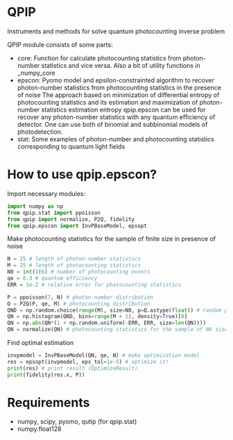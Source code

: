 # QPIP
 Instruments and methods for solve quantum photocounting inverse problem

QPIP module consists of some parts:
- core: Function for calculate photocounting statistics from photon-number statistics and vice versa. Also a bit of utility functions in _numpy_core
- epscon: 
    Pyomo model and epsilon-constrainted algorithm to recover photon-number statistics from photocounting statistics in the presence of noise
    The approach based on minimization of differential entropy of photocounting statistics and its estimation and maximization of photon-number statistics estimation entropy
    qpip.epscon can be used for recover any photon-number statistics with any quantum efficiency of detector.
    One can use both of binomial and subbinomial models of photodetection.
- stat: Some examples of photon-number and photocounting statistics corresponding to quantum light fields

# How to use qpip.epscon?
Import necessary modules:
```python
import numpy as np
from qpip.stat import ppoisson
from qpip import normalize, P2Q, fidelity
from qpip.epscon import InvPBaseModel, epsopt
```
Make photocounting statistics for the sample of finite size in presence of noise
```python
N = 25 # length of photon-number statistics
M = 25 # length of photocounting statistics
N0 = int(1E6) # number of photocounting events
qe = 0.3 # quantum efficiency
ERR = 1e-2 # relative error for photocounting statistics

P = ppoisson(7, N) # photon-number distribution
Q = P2Q(P, qe, M) # photocounting distribution
QND = np.random.choice(range(M), size=N0, p=Q.astype(float)) # random photocounting events
QN = np.histogram(QND, bins=range(M + 1), density=True)[0] 
QN = np.abs(QN*(1 + np.random.uniform(-ERR, ERR, size=len(QN))))
QN = normalize(QN) # photocounting statistics for the sample of N0 size
```
Find optimal estimation
```python
invpmodel = InvPBaseModel(QN, qe, N) # make optimization model
res = epsopt(invpmodel, eps_tol=1e-5) # optimize it!
print(res) # print result (OptimizeResult)
print(fidelity(res.x, P))
```

# Requirements
- numpy, scipy, pyomo, qutip (for qpip.stat)
- numpy.float128
